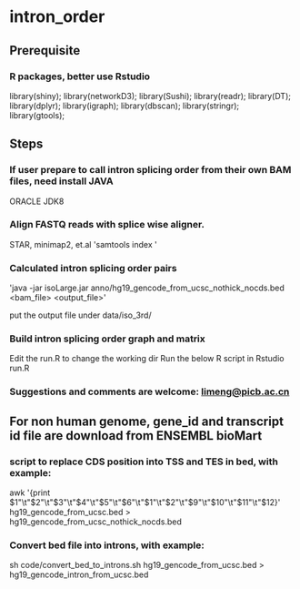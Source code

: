 # intron_order

## Prerequisite

### R packages, better use Rstudio

library(shiny);
library(networkD3);
library(Sushi);
library(readr);
library(DT);
library(dplyr);
library(igraph);
library(dbscan);
library(stringr);
library(gtools);

## Steps

### If user prepare to call intron splicing order from their own BAM files, need install JAVA
ORACLE JDK8


### Align FASTQ reads with splice wise aligner. 
STAR, minimap2, et.al
'samtools index <Bam file>'

### Calculated intron splicing order pairs
'java -jar isoLarge.jar  anno/hg19_gencode_from_ucsc_nothick_nocds.bed  <bam_file> <output_file>'

put the output file under data/iso_3rd/

### Build intron splicing order graph and matrix
Edit the run.R to change the working dir
Run the below R script in Rstudio
run.R

### Suggestions and comments are welcome:  limeng@picb.ac.cn


## For non human genome, gene_id and transcript id file are download from ENSEMBL bioMart

### script to replace CDS position into TSS and TES in bed, with example:
awk '{print $1"\t"$2"\t"$3"\t"$4"\t"$5"\t"$6"\t"$1"\t"$2"\t"$9"\t"$10"\t"$11"\t"$12}' hg19_gencode_from_ucsc.bed >
hg19_gencode_from_ucsc_nothick_nocds.bed

### Convert bed file into introns, with example:
sh code/convert_bed_to_introns.sh hg19_gencode_from_ucsc.bed > hg19_gencode_intron_from_ucsc.bed



